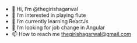 - 👋 Hi, I’m @thegirishagarwal
- 👀 I’m interested in playing flute
- 🌱 I’m currently learning ReactJs
- 💞️ I’m looking for job change in Angular
- 📫 How to reach me thegirishagarwal@gmail.com

<!---
thegirishagarwal/thegirishagarwal is a ✨ special ✨ repository because its `README.md` (this file) appears on your GitHub profile.
You can click the Preview link to take a look at your changes.
--->
